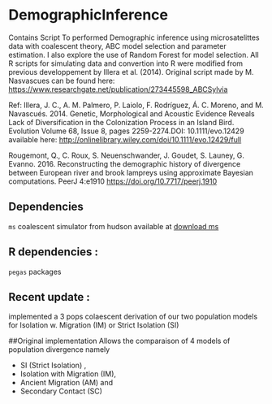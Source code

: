 # DemographicInference
Contains  Script To performed Demographic inference using microsatelittes data with coalescent theory, ABC model selection and parameter estimation. I also explore the use of Random Forest for model selection.
All R scripts for simulating data and convertion into R were modified from previous developpement by Illera et al. (2014).
Original script made by M. Nasvascues can be found here:
https://www.researchgate.net/publication/273445598_ABCSylvia

Ref: 
Illera, J. C., A. M. Palmero, P. Laiolo, F. Rodríguez, Á. C. Moreno, and M. Navascués. 2014. Genetic, Morphological and Acoustic Evidence Reveals Lack of Diversification in the Colonization Process in an Island Bird. Evolution Volume 68, Issue 8, pages 2259-2274.DOI: 10.1111/evo.12429
available here: http://onlinelibrary.wiley.com/doi/10.1111/evo.12429/full

Rougemont, Q., C. Roux, S. Neuenschwander, J. Goudet, S. Launey, G. Evanno. 2016. Reconstructing the demographic history of divergence between European river and brook lampreys using approximate Bayesian computations. PeerJ 4:e1910 https://doi.org/10.7717/peerj.1910

## Dependencies

```ms``` coalescent simulator from hudson available at [download ms](https://uchicago.app.box.com/s/l3e5uf13tikfjm7e1il1eujitlsjdx13)

## R dependencies :
```pegas``` packages

## Recent update : 
 implemented a 3 pops colaescent derivation of our two population models for Isolation w. Migration (IM) or Strict Isolation (SI)

##Original implementation
Allows the comparaison of 4 models of population divergence namely 
* SI (Strict Isolation) , 
* Isolation with Migration (IM), 
* Ancient Migration (AM) and 
* Secondary Contact (SC)
